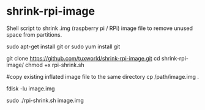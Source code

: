 # shrink-rpi-image

Shell script to shrink .img (raspberry pi / RPi) image file to remove unused space from partitions.


sudo apt-get install git
or
sudo yum install git

git clone https://github.com/tuxworld/shrink-rpi-image.git
cd shrink-rpi-image/
chmod +x rpi-shrink.sh

#copy existing inflated image file to the same directory
cp /path/image.img .

fdisk -lu image.img

sudo ./rpi-shrink.sh image.img


